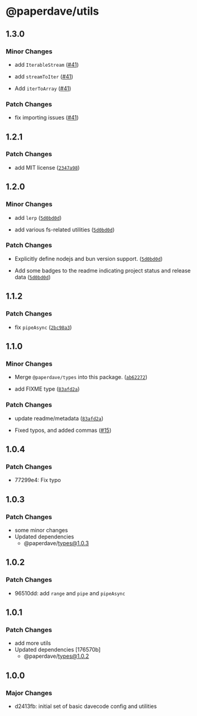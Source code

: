 # @paperdave/utils

## 1.3.0

### Minor Changes

- add `IterableStream` ([#41](https://github.com/paperdave/various/pull/41))

* add `streamToIter` ([#41](https://github.com/paperdave/various/pull/41))

- Add `iterToArray` ([#41](https://github.com/paperdave/various/pull/41))

### Patch Changes

- fix importing issues ([#41](https://github.com/paperdave/various/pull/41))

## 1.2.1

### Patch Changes

- add MIT license ([`2347a98`](https://github.com/paperdave/various/commit/2347a9898d87c41010f82f7675664efab21edc77))

## 1.2.0

### Minor Changes

- add `lerp` ([`5d0bd0d`](https://github.com/paperdave/various/commit/5d0bd0de6a8429802a66e393134a798b6ea2ff4f))

* add various fs-related utilities ([`5d0bd0d`](https://github.com/paperdave/various/commit/5d0bd0de6a8429802a66e393134a798b6ea2ff4f))

### Patch Changes

- Explicitly define nodejs and bun version support. ([`5d0bd0d`](https://github.com/paperdave/various/commit/5d0bd0de6a8429802a66e393134a798b6ea2ff4f))

* Add some badges to the readme indicating project status and release data ([`5d0bd0d`](https://github.com/paperdave/various/commit/5d0bd0de6a8429802a66e393134a798b6ea2ff4f))

## 1.1.2

### Patch Changes

- fix `pipeAsync` ([`2bc98a3`](https://github.com/paperdave/various/commit/2bc98a33e12367cf4968adda0a76f5f05667fe07))

## 1.1.0

### Minor Changes

- Merge `@paperdave/types` into this package. ([`ab62272`](https://github.com/paperdave/various/commit/ab62272b090b3e21f59cfe89ab687d4801de673b))

* add FIXME type ([`83afd2a`](https://github.com/paperdave/various/commit/83afd2a419e32fe3f9c7e55f756fb063eb9257ca))

### Patch Changes

- update readme/metadata ([`83afd2a`](https://github.com/paperdave/various/commit/83afd2a419e32fe3f9c7e55f756fb063eb9257ca))

* Fixed typos, and added commas ([#15](https://github.com/paperdave/various/pull/15))

## 1.0.4

### Patch Changes

- 77299e4: Fix typo

## 1.0.3

### Patch Changes

- some minor changes
- Updated dependencies
  - @paperdave/types@1.0.3

## 1.0.2

### Patch Changes

- 96510dd: add `range` and `pipe` and `pipeAsync`

## 1.0.1

### Patch Changes

- add more utils
- Updated dependencies [176570b]
  - @paperdave/types@1.0.2

## 1.0.0

### Major Changes

- d2413fb: initial set of basic davecode config and utilities
